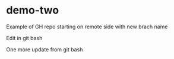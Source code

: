 # demo-two
Example of GH repo starting on remote side with new brach name

Edit in git bash

One more update from git bash
